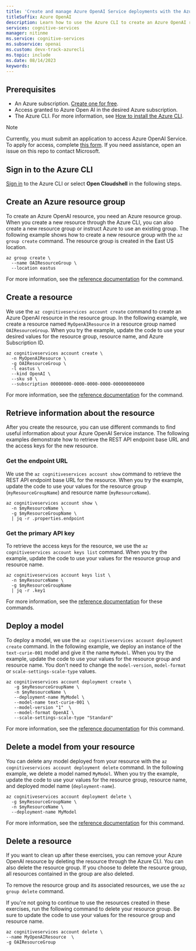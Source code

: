 ```yaml
---
title: 'Create and manage Azure OpenAI Service deployments with the Azure CLI'
titleSuffix: Azure OpenAI
description: Learn how to use the Azure CLI to create an Azure OpenAI resource and manage deployments with the Azure OpenAI Service.
services: cognitive-services
manager: nitinme
ms.service: cognitive-services
ms.subservice: openai
ms.custom: devx-track-azurecli
ms.topic: include
ms.date: 08/14/2023
keywords:
---
```


## Prerequisites

- An Azure subscription. <a href="https://azure.microsoft.com/free/ai-services" target="_blank">Create one for free</a>.
- Access granted to Azure Open AI in the desired Azure subscription.
- The Azure CLI. For more information, see [How to install the Azure CLI](/cli/azure/install-azure-cli).

> [!NOTE]
> Currently, you must submit an application to access Azure OpenAI Service. To apply for access, complete [this form](https://aka.ms/oai/access). If you need assistance, open an issue on this repo to contact Microsoft.

## Sign in to the Azure CLI

[Sign in](/cli/azure/authenticate-azure-cli) to the Azure CLI or select **Open Cloudshell** in the following steps.

## Create an Azure resource group

To create an Azure OpenAI resource, you need an Azure resource group. When you create a new resource through the Azure CLI, you can also create a new resource group or instruct Azure to use an existing group. The following example shows how to create a new resource group with the `az group create` command. The resource group is created in the East US location. 

```azurecli-interactive
az group create \
  --name OAIResourceGroup \
  --location eastus
```

For more information, see the [reference documentation](/cli/azure/group?view=azure-cli-latest&preserve-view=true#az-group-create) for the command.

## Create a resource

We use the `az cognitiveservices account create` command to create an Azure OpenAI resource in the resource group. In the following example, we create a resource named `MyOpenAIResource` in a resource group named `OAIResourceGroup`. When you try the example, update the code to use your desired values for the resource group, resource name, and Azure Subscription ID. 

```azurecli-interactive
az cognitiveservices account create \
  -n MyOpenAIResource \
  -g OAIResourceGroup \
  -l eastus \
  --kind OpenAI \
  --sku s0 \
  --subscription 00000000-0000-0000-0000-000000000000
```

For more information, see the [reference documentation](/cli/azure/cognitiveservices/account?view=azure-cli-latest&preserve-view=true#az-cognitiveservices-account-create) for the command.

## Retrieve information about the resource

After you create the resource, you can use different commands to find useful information about your Azure OpenAI Service instance. The following examples demonstrate how to retrieve the REST API endpoint base URL and the access keys for the new resource.

### Get the endpoint URL

We use the `az cognitiveservices account show` command to retrieve the REST API endpoint base URL for the resource. When you try the example, update the code to use your values for the resource group (`myResourceGroupName`) and resource name (`myResourceName`).

```azurecli-interactive
az cognitiveservices account show \
  -n $myResourceName \
  -g $myResourceGroupName \
  | jq -r .properties.endpoint
```

### Get the primary API key

To retrieve the access keys for the resource, we use the `az cognitiveservices account keys list` command. When you try the example, update the code to use your values for the resource group and resource name.

```azurecli-interactive
az cognitiveservices account keys list \
  -n $myResourceName \
  -g $myResourceGroupName 
  | jq -r .key1
```

For more information, see the [reference documentation](/cli/azure/cognitiveservices/account?view=azure-cli-latest&preserve-view=true) for these commands.

## Deploy a model

To deploy a model, we use the `az cognitiveservices account deployment create` command. In the following example, we deploy an instance of the `text-curie-001` model and give it the name `MyModel`. When you try the example, update the code to use your values for the resource group and resource name. You don't need to change the `model-version`, `model-format` or `scale-settings-scale-type` values. 

```azurecli-interactive
az cognitiveservices account deployment create \
   -g $myResourceGroupName \
   -n $myResourceName \
   --deployment-name MyModel \
   --model-name text-curie-001 \
   --model-version "1"  \
   --model-format OpenAI \
   --scale-settings-scale-type "Standard"
```

For more information, see the [reference documentation](/cli/azure/cognitiveservices/account/deployment?view=azure-cli-latest&preserve-view=true) for this command.

## Delete a model from your resource

You can delete any model deployed from your resource with the `az cognitiveservices account deployment delete` command. In the following example, we delete a model named `MyModel`. When you try the example, update the code to use your values for the resource group, resource name, and deployed model name (`deployment-name`). 

```azurecli-interactive
az cognitiveservices account deployment delete \
  -g $myResourceGroupName \
  -n $myResourceName \
  --deployment-name MyModel
```

For more information, see the [reference documentation](/cli/azure/cognitiveservices/account/deployment?view=azure-cli-latest&preserve-view=true#az-cognitiveservices-account-deployment-delete) for this command.

## Delete a resource

If you want to clean up after these exercises, you can remove your Azure OpenAI resource by deleting the resource through the Azure CLI. You can also delete the resource group. If you choose to delete the resource group, all resources contained in the group are also deleted.

To remove the resource group and its associated resources, we use the `az group delete` command.

If you're not going to continue to use the resources created in these exercises, run the following command to delete your resource group. Be sure to update the code to use your values for the resource group and resource name.

```azurecli-interactive
az cognitiveservices account delete \
--name MyOpenAIResource  \
-g OAIResourceGroup
```
